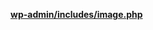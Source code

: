<p><b><a href="https://developer.wordpress.org/reference/files/wp-admin/includes/image.php/">wp-admin/includes/image.php</a></b></p>
